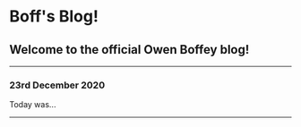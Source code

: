 # Boff's Blog!

## Welcome to the official Owen Boffey blog!

---

### 23rd December 2020

Today was...

---
